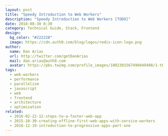 ```yaml
---
layout: post
title: "Speedy Introduction to Web Workers"
description: "Speedy Introduction to Web Workers [TODO]"
date: 2018-08-30 8:30
category: Technical Guide, Stack, Frontend
design: 
  bg_color: "#222228"
  image: https://cdn.auth0.com/blog/logos/redis-icon-logo.png
author:
  name: Dan Arias
  url: http://twitter.com/getDanArias
  mail: dan.arias@auth0.com
  avatar: https://pbs.twimg.com/profile_images/1002301567490449408/1-tPrAG__400x400.jpg
tags: 
  - web-workers
  - performance
  - parallelism
  - javascript
  - web
  - frontend
  - architecture
  - optimization
related:
  - 2016-02-22-12-steps-to-a-faster-web-app
  - 2015-10-30-creating-offline-first-web-apps-with-service-workers
  - 2016-12-19-introduction-to-progressive-apps-part-one
---
```

